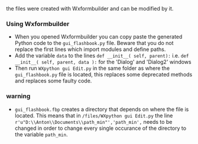 the files were created with Wxformbuilder and can be modified by it.

### Using Wxformbuilder
- When you opened Wxformbuilder you can copy paste the generated Python code to the `gui_flashbook.py` file. Beware that you do not replace the first lines which import modules and define paths. 
- Add the variable `data` to the lines `def __init__( self, parent):` i.e. `def __init__( self, parent, data ):` for the 'Dialog' and 'Dialog2' windows
- Then run `WXpython gui Edit.py` in the same folder as where the `gui_flashbook.py` file is located, this replaces some deprecated methods and replaces some faulty code.


### warning
- `gui_flashbook.fbp` creates a directory that depends on where the file is located. This means that in `/files/WXpython gui Edit.py` the line `r'u"D:\\Anton\\Documents\\path_min"','path_min',` needs to be changed in order to change every single occurance of the directory to the variable `path_min`.
